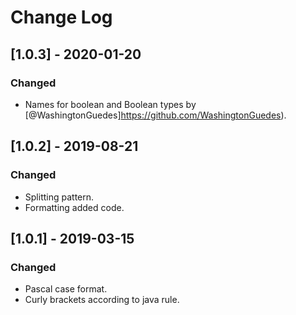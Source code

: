 # Change Log

## [1.0.3] - 2020-01-20
### Changed
- Names for boolean and Boolean types by  [@WashingtonGuedes]https://github.com/WashingtonGuedes).

## [1.0.2] - 2019-08-21
### Changed
- Splitting pattern.
- Formatting added code.

## [1.0.1] - 2019-03-15
### Changed
- Pascal case format.
- Curly brackets according to java rule.